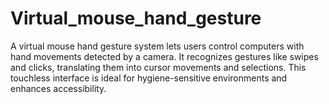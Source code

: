 # Virtual_mouse_hand_gesture
A virtual mouse hand gesture system lets users control computers with hand movements detected by a camera. It recognizes gestures like swipes and clicks, translating them into cursor movements and selections. This touchless interface is ideal for hygiene-sensitive environments and enhances accessibility.
